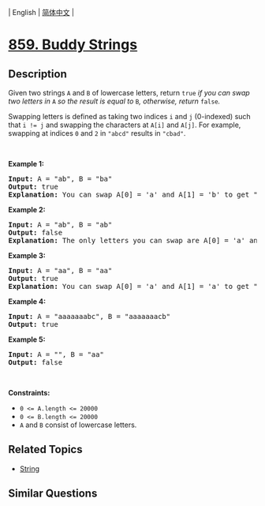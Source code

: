 
| English | [简体中文](README.md) |

# [859. Buddy Strings](https://leetcode-cn.com/problems/buddy-strings/)

## Description

<p>Given two strings <code>A</code> and <code>B</code> of lowercase letters, return <code>true</code><em> if you can swap two letters in </em><code>A</code><em> so the result is equal to </em><code>B</code><em>, otherwise, return </em><code>false</code><em>.</em></p>

<p>Swapping letters is defined as taking two indices <code>i</code> and <code>j</code> (0-indexed) such that <code>i != j</code> and swapping the characters at <code>A[i]</code> and <code>A[j]</code>. For example, swapping at indices <code>0</code> and <code>2</code> in <code>&quot;abcd&quot;</code> results in <code>&quot;cbad&quot;</code>.</p>

<p>&nbsp;</p>
<p><strong>Example 1:</strong></p>

<pre>
<strong>Input:</strong> A = &quot;ab&quot;, B = &quot;ba&quot;
<strong>Output:</strong> true
<strong>Explanation</strong><strong>:</strong> You can swap A[0] = &#39;a&#39; and A[1] = &#39;b&#39; to get &quot;ba&quot;, which is equal to B.
</pre>

<p><strong>Example 2:</strong></p>

<pre>
<strong>Input:</strong> A = &quot;ab&quot;, B = &quot;ab&quot;
<strong>Output:</strong> false
<strong>Explanation</strong><strong>:</strong> The only letters you can swap are A[0] = &#39;a&#39; and A[1] = &#39;b&#39;, which results in &quot;ba&quot; != B.
</pre>

<p><strong>Example 3:</strong></p>

<pre>
<strong>Input:</strong> A = &quot;aa&quot;, B = &quot;aa&quot;
<strong>Output:</strong> true
<strong>Explanation</strong><strong>:</strong> You can swap A[0] = &#39;a&#39; and A[1] = &#39;a&#39; to get &quot;aa&quot;, which is equal to B.
</pre>

<p><strong>Example 4:</strong></p>

<pre>
<strong>Input:</strong> A = &quot;aaaaaaabc&quot;, B = &quot;aaaaaaacb&quot;
<strong>Output:</strong> true
</pre>

<p><strong>Example 5:</strong></p>

<pre>
<strong>Input:</strong> A = &quot;&quot;, B = &quot;aa&quot;
<strong>Output:</strong> false
</pre>

<p>&nbsp;</p>
<p><strong>Constraints:</strong></p>

<ul>
	<li><code>0 &lt;= A.length &lt;= 20000</code></li>
	<li><code>0 &lt;= B.length &lt;= 20000</code></li>
	<li><code>A</code> and <code>B</code> consist of lowercase letters.</li>
</ul>


## Related Topics

- [String](https://leetcode-cn.com/tag/string)

## Similar Questions


